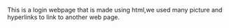 This is a login webpage that is made using html,we used many picture and hyperlinks to link to another web page.
